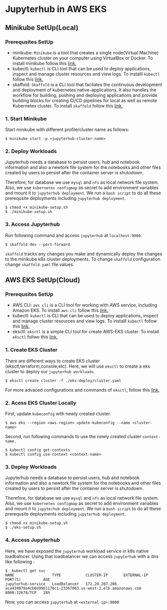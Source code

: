# Jupyterhub in AWS EKS
## Minikube SetUp(Local)
### Prerequsites SetUp
* minikube: `Minikube` is a tool that creates a single node(Virtual Machine) Kubernetes cluster on your computer using VirtualBox or Docker. To install minikube follow this [link.](https://minikube.sigs.k8s.io/docs/start/)
* kubectl: `kubectl` is CLI tool that can be used to deploy applications, inspect and manage cluster resources and view logs. To installl `kubectl` follow this [link.](https://kubernetes.io/docs/tasks/tools/install-kubectl-linux/)
* skaffold: `Skaffold` is a CLI tool that facilates the continuous development and deployment of kubernetes native-applications. It also handles the workflow for building, pushing and deploying applications and provide building blocks for creating CI/CD pipelines for local as well as remote Kubernetes cluster. To install `skaffold` follow this [link.](https://skaffold.dev/docs/install/)

### 1. Start Minikube 
Start minikube with different profile/cluster name as follows:
```
$ minikube start -p <jupyterhub-cluster-name>
```
### 2. Deploy Workloads
Jupyterhub needs a database to persist users, hub and notebook information and also a newtork file system for the notebooks and other files created by users to persist after the container server is shutodown. 

Therefore, for database we use `mysql` and `nfs` as local network file system. Also, we use `kubernetes configmap` as secret to add environment variables and mount it to `jupyterhub deployment`. We run a `bash script` to do all these prerequsite deployments including `jupyterhub deployment`.
```
$ chmod +x minikube-setup.sh
$ ./minikube-setup.sh
```
### 3. Access Jupyterhub
Run following command and access `jupyterhub` at `localhost:9000`.
```
$ skaffold dev --port-forward
```
`skaffold` tracks any changes you make and dynamically deploy the changes to the minikube k8s cluster deployments. 
To change `skaffold` configuration change `skaffold.yaml` file values.
## AWS EKS SetUp(Cloud)
### Prerequsites SetUp
* AWS CLI: `aws cli` is a CLI tool for working with AWS service, including Amazon EKS. To install `aws-cli` follow this [link.](https://docs.aws.amazon.com/cli/latest/userguide/install-cliv2-linux.html)
* kubectl: `kubectl` is CLI that can be used to deploy applications, inspect and manage cluster resources and view logs. To installl `kubectl` follow this [link.](https://kubernetes.io/docs/tasks/tools/install-kubectl-linux/)
* eksctl: `eksctl` is a simple CLI tool for create AWS-EKS cluster. To install `eksctl` follwo this [link.](https://github.com/weaveworks/eksctl#Installation)

### 1. Create EKS Cluster
There are different ways to create EKS cluster (eksctl,terraform,console,etc). Here, we will use `eksctl` to create a eks cluster to deploy our `jupyterhub workloads`.
```
$ eksctl create cluster -f ./eks-deploy/cluster.yaml
```
For more advaced configurations and commands of `eksctl`, follow this [link.](https://eksctl.io/usage/creating-and-managing-clusters/)
### 2. Acess EKS Cluster Locally 
First, update `kubeconfig` with newly created cluster.
```
$ aws eks --region <aws-region> update-kubeconfig --name <cluster-name>
```
Second, run following commands to use the newly created cluster `context-name.`
```
$ kubectl config get-contexts
$ kubectl config use-context <context-name>
```
### 3. Deploy Workloads
Jupyterhub needs a database to persist users, hub and notebook information and also a newtork file system for the notebooks and other files created by users to persist after the container server is shutodown. 

Therefore, for database we use `mysql` and `nfs` as local network file system. Also, we use `kubernetes configmap` as secret to add environment variables and mount it to `jupyterhub deployment`. We run a `bash script` to do all these prerequsite deployments including `jupyterhub deployment`.
```
$ chmod +x minikube-setup.sh
$ ./eks-setup.sh
```

### 4. Access Jupyterhub
Here, we have exposed the `jupyterhub` workload service in k8s native loadbalncer. Using that loadbalancer we can access `jupyterhub` with a dns like following :
```
$  kubectl get svc
NAME                 TYPE           CLUSTER-IP       EXTERNAL-IP                                                     PORT(S)          AGE
jupyterhub-service   LoadBalancer   172.20.207.206   aca434079a4cb0a9961170c1-23367063.us-west-2.elb.amazonaws.com   8000:32678/TCP   28h
```
Now, you can access `jupyterhub` at `<external-ip>:8000`

